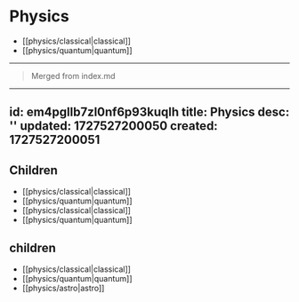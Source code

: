 # Physics

- [[physics/classical|classical]]
- [[physics/quantum|quantum]]

---

> Merged from index.md

---
id: em4pgllb7zl0nf6p93kuqlh
title: Physics
desc: ''
updated: 1727527200050
created: 1727527200051
---

<!-- CHILDREN: auto-generated, do not edit -->

## Children
- [[physics/classical|classical]]
- [[physics/quantum|quantum]]
- [[physics/classical|classical]]
- [[physics/quantum|quantum]]

<!-- /CHILDREN -->

<!-- CHILDREN:START -->
## children
- [[physics/classical|classical]]
- [[physics/quantum|quantum]]
- [[physics/astro|astro]]
<!-- CHILDREN:END -->
